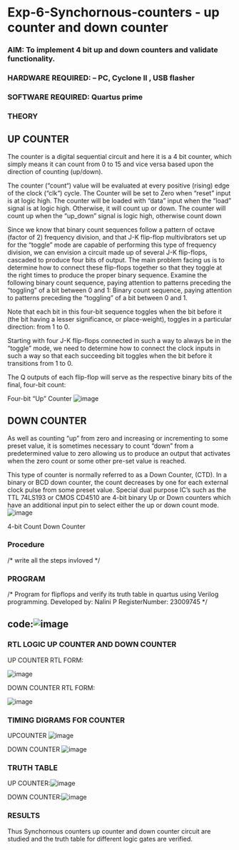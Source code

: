# Exp-6-Synchornous-counters - up counter and down counter 
### AIM: To implement 4 bit up and down counters and validate  functionality.
### HARDWARE REQUIRED:  – PC, Cyclone II , USB flasher
### SOFTWARE REQUIRED:   Quartus prime
### THEORY 

## UP COUNTER 
The counter is a digital sequential circuit and here it is a 4 bit counter, which simply means it can count from 0 to 15 and vice versa based upon the direction of counting (up/down). 

The counter (“count“) value will be evaluated at every positive (rising) edge of the clock (“clk“) cycle.
The Counter will be set to Zero when “reset” input is at logic high.
The counter will be loaded with “data” input when the “load” signal is at logic high. Otherwise, it will count up or down.
The counter will count up when the “up_down” signal is logic high, otherwise count down

Since we know that binary count sequences follow a pattern of octave (factor of 2) frequency division, and that J-K flip-flop multivibrators set up for the “toggle” mode are capable of performing this type of frequency division, we can envision a circuit made up of several J-K flip-flops, cascaded to produce four bits of output.
The main problem facing us is to determine how to connect these flip-flops together so that they toggle at the right times to produce the proper binary sequence.
Examine the following binary count sequence, paying attention to patterns preceding the “toggling” of a bit between 0 and 1:
Binary count sequence, paying attention to patterns preceding the “toggling” of a bit between 0 and 1.

Note that each bit in this four-bit sequence toggles when the bit before it (the bit having a lesser significance, or place-weight), toggles in a particular direction: from 1 to 0.



 
 

Starting with four J-K flip-flops connected in such a way to always be in the “toggle” mode, we need to determine how to connect the clock inputs in such a way so that each succeeding bit toggles when the bit before it transitions from 1 to 0.

The Q outputs of each flip-flop will serve as the respective binary bits of the final, four-bit count:

 
 

Four-bit “Up” Counter
![image](https://user-images.githubusercontent.com/36288975/169644758-b2f4339d-9532-40c5-af40-8f4f8c942e2c.png)



## DOWN COUNTER 

As well as counting “up” from zero and increasing or incrementing to some preset value, it is sometimes necessary to count “down” from a predetermined value to zero allowing us to produce an output that activates when the zero count or some other pre-set value is reached.

This type of counter is normally referred to as a Down Counter, (CTD). In a binary or BCD down counter, the count decreases by one for each external clock pulse from some preset value. Special dual purpose IC’s such as the TTL 74LS193 or CMOS CD4510 are 4-bit binary Up or Down counters which have an additional input pin to select either the up or down count mode.
![image](https://user-images.githubusercontent.com/36288975/169644844-1a14e123-7228-4ed8-81a9-eb937dff4ac8.png)


4-bit Count Down Counter
### Procedure
/* write all the steps invloved */



### PROGRAM 
/*
Program for flipflops  and verify its truth table in quartus using Verilog programming.
Developed by: Nalini P
RegisterNumber:  23009745
*/

## code:![image](https://github.com/Nalini23009745/Exp-7-Synchornous-counters-/assets/149347484/a74c5f05-457b-452e-b95e-121ddd98a712)





### RTL LOGIC UP COUNTER AND DOWN COUNTER  

UP COUNTER RTL FORM:

![image](https://github.com/Nalini23009745/Exp-7-Synchornous-counters-/assets/149347484/6952981f-37d4-4134-93b0-0f327c8a7315)


DOWN COUNTER RTL FORM:


![image](https://github.com/Nalini23009745/Exp-7-Synchornous-counters-/assets/149347484/8b190259-bbad-41d3-972d-ac7655685225)








### TIMING DIGRAMS FOR COUNTER  
UPCOUNTER
![image](https://github.com/Nalini23009745/Exp-7-Synchornous-counters-/assets/149347484/214f457f-cf76-4ff6-8b85-7815c6079ee7)

DOWN COUNTER
![image](https://github.com/Nalini23009745/Exp-7-Synchornous-counters-/assets/149347484/aa3ddde8-c3df-4a79-88af-9a156187d857)





### TRUTH TABLE 
UP COUNTER:![image](https://github.com/Nalini23009745/Exp-7-Synchornous-counters-/assets/149347484/65efa315-9180-4ad5-b3ee-29ae57a60622)

DOWN COUNTER:![image](https://github.com/Nalini23009745/Exp-7-Synchornous-counters-/assets/149347484/564deafa-0628-46ce-bbbd-0eddbd43ebc9)

### RESULTS 
Thus Synchornous counters up counter and down counter circuit are studied and the truth table for different logic gates are verified.
